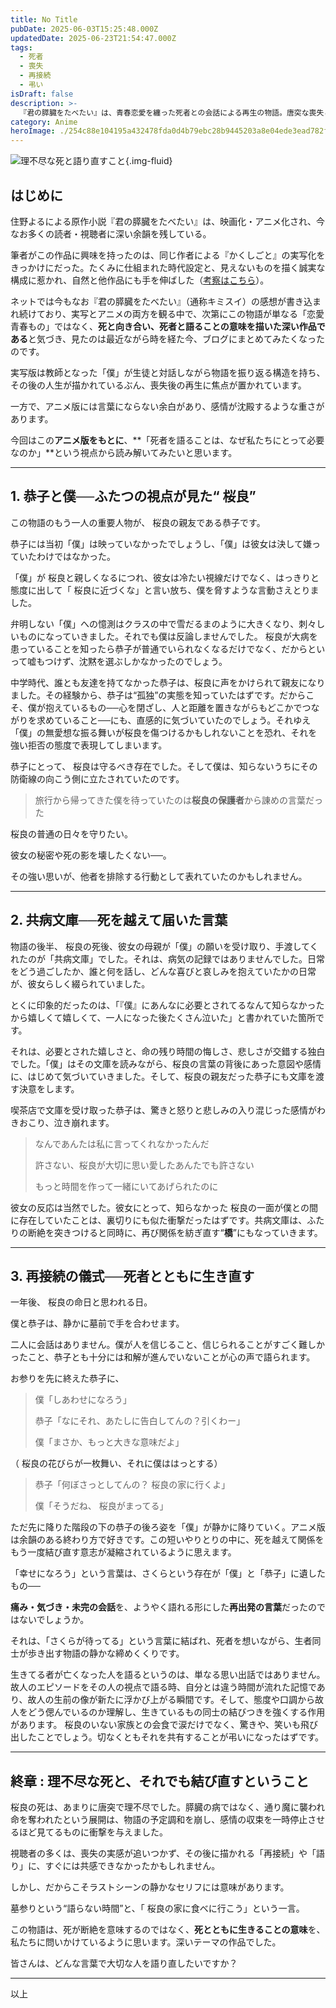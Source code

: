 ```yaml
---
title: No Title
pubDate: 2025-06-03T15:25:48.000Z
updatedDate: 2025-06-23T21:54:47.000Z
tags:
  - 死者
  - 喪失
  - 再接続
  - 弔い
isDraft: false
description: >-
  『君の膵臓をたべたい』は、青春恋愛を纏った死者との会話による再生の物語。唐突な喪失と向き合いながら、残された者たちはなぜ「語る」ことで前に進めるのか──死とともに生きるとはどういうことかを、アニメ版をもとに静かにたどります。
category: Anime
heroImage: ./254c88e104195a432478fda0d4b79ebc28b9445203a8e04ede3ead782f3d22a9.png
---
```








![理不尽な死と語り直すこと](https://object-storage.tyo2.conoha.io/v1/nc_.../blog-astro-assets/254c88e104195a432478fda0d4b79ebc28b9445203a8e04ede3ead782f3d22a9.png){.img-fluid}



## はじめに

住野よるによる原作小説『君の膵臓をたべたい』は、映画化・アニメ化され、今なお多くの読者・視聴者に深い余韻を残している。

筆者がこの作品に興味を持ったのは、同じ作者による『かくしごと』の実写化をきっかけにだった。たくみに仕組まれた時代設定と、見えないものを描く誠実な構成に惹かれ、自然と他作品にも手を伸ばした（[考察はこちら](https://www.torir.net/cgi/blog_single-post.cgi?post=EA0AD9EF5C9B4EAAAA72B504A729C084)）。

ネットでは今もなお『君の膵臓をたべたい』（通称キミスイ）の感想が書き込まれ続けており、実写とアニメの両方を観る中で、次第にこの物語が単なる「恋愛青春もの」ではなく、**死と向き合い、死者と語ることの意味を描いた深い作品である**と気づき、見たのは最近ながら時を経た今、ブログにまとめてみたくなったのです。

実写版は教師となった「僕」が生徒と対話しながら物語を振り返る構造を持ち、その後の人生が描かれているぶん、喪失後の再生に焦点が置かれています。

一方で、アニメ版には言葉にならない余白があり、感情が沈殿するような重さがあります。

今回はこの**アニメ版をもとに**、**「死者を語ることは、なぜ私たちにとって必要なのか」**という視点から読み解いてみたいと思います。



---

## 1. 恭子と僕──ふたつの視点が見た“ 桜良”

この物語のもう一人の重要人物が、 桜良の親友である恭子です。

恭子には当初「僕」は映っていなかったでしょうし、「僕」は彼女は決して嫌っていたわけではなかった。  

「僕」が 桜良と親しくなるにつれ、彼女は冷たい視線だけでなく、はっきりと態度に出して「 桜良に近づくな」と言い放ち、僕を脅すような言動さえとりました。

弁明しない「僕」への憶測はクラスの中で雪だるまのように大きくなり、刺々しいものになっていきました。それでも僕は反論しませんでした。 桜良が大病を患っていることを知ったら恭子が普通でいられなくなるだけでなく、だからといって嘘もつけず、沈黙を選ぶしかなかったのでしょう。

中学時代、誰とも友達を持てなかった恭子は、桜良に声をかけられて親友になりました。その経験から、恭子は“孤独”の実態を知っていたはずです。だからこそ、僕が抱えているもの──心を閉ざし、人と距離を置きながらもどこかでつながりを求めていること──にも、直感的に気づいていたのでしょう。それゆえ「僕」の無愛想な振る舞いが桜良を傷つけるかもしれないことを恐れ、それを強い拒否の態度で表現してしまいます。

恭子にとって、 桜良は守るべき存在でした。そして僕は、知らないうちにその防衛線の向こう側に立たされていたのです。

> 旅行から帰ってきた僕を待っていたのは**桜良の保護者**から諌めの言葉だった

桜良の普通の日々を守りたい。

彼女の秘密や死の影を壊したくない──。

その強い思いが、他者を排除する行動として表れていたのかもしれません。

---

## 2. 共病文庫──死を越えて届いた言葉

物語の後半、 桜良の死後、彼女の母親が「僕」の願いを受け取り、手渡してくれたのが「共病文庫」でした。それは、病気の記録ではありませんでした。日常をどう過ごしたか、誰と何を話し、どんな喜びと哀しみを抱えていたかの日常が、彼女らしく綴られていました。

とくに印象的だったのは、「『僕』にあんなに必要とされてるなんて知らなかったから嬉しくて嬉しくて、一人になった後たくさん泣いた」と書かれていた箇所です。

それは、必要とされた嬉しさと、命の残り時間の悔しさ、悲しさが交錯する独白でした。「僕」はその文庫を読みながら、桜良の言葉の背後にあった意図や感情に、はじめて気づいていきました。そして、桜良の親友だった恭子にも文庫を渡す決意をします。

喫茶店で文庫を受け取った恭子は、驚きと怒りと悲しみの入り混じった感情がわきおこり、泣き崩れます。

> なんであんたは私に言ってくれなかったんだ
>
> 許さない、桜良が大切に思い愛したあんたでも許さない
>
> もっと時間を作って一緒にいてあげられたのに



彼女の反応は当然でした。彼女にとって、知らなかった 桜良の一面が僕との間に存在していたことは、裏切りにも似た衝撃だったはずです。共病文庫は、ふたりの断絶を突きつけると同時に、再び関係を紡ぎ直す“**橋**”にもなっていきます。

---

## 3. 再接続の儀式──死者とともに生き直す

一年後、 桜良の命日と思われる日。

僕と恭子は、静かに墓前で手を合わせます。

二人に会話はありません。僕が人を信じること、信じられることがすごく難しかったこと、恭子とも十分には和解が進んでいないことが心の声で語られます。

お参りを先に終えた恭子に、

> 僕「しあわせになろう」
>
> 恭子「なにそれ、あたしに告白してんの？引くわー」
>
> 僕「まさか、もっと大きな意味だよ」

（ 桜良の花びらが一枚舞い、それに僕ははっとする）

> 恭子「何ぼさっとしてんの？ 桜良の家に行くよ」
>
> 僕「そうだね、 桜良がまってる」

ただ先に降りた階段の下の恭子の後ろ姿を「僕」が静かに降りていく。アニメ版は余韻のある終わり方で好きです。この短いやりとりの中に、死を越えて関係をもう一度結び直す意志が凝縮されているように思えます。

「幸せになろう」という言葉は、さくらという存在が「僕」と「恭子」に遺したもの──

**痛み・気づき・未完の会話**を、ようやく語れる形にした**再出発の言葉**だったのではないでしょうか。



それは、「さくらが待ってる」という言葉に結ばれ、死者を想いながら、生者同士が歩き出す物語の静かな締めくくりです。

 生きてる者が亡くなった人を語るというのは、単なる思い出話ではありません。故人のエピソードをその人の視点で語る時、自分とは違う時間が流れた記憶であり、故人の生前の像が新たに浮かび上がる瞬間です。そして、態度や口調から故人をどう偲んでいるのか理解し、生きているもの同士の結びつきを強くする作用があります。 桜良のいない家族との会食で涙だけでなく、驚きや、笑いも飛び出したことでしょう。切なくともそれを共有することが弔いになったはずです。

---

## 終章 : 理不尽な死と、それでも結び直すということ

 桜良の死は、あまりに唐突で理不尽でした。膵臓の病ではなく、通り魔に襲われ命を奪われたという展開は、物語の予定調和を崩し、感情の収束を一時停止させるほど見てるものに衝撃を与えました。

視聴者の多くは、喪失の実感が追いつかず、その後に描かれる「再接続」や「語り」に、すぐには共感できなかったかもしれません。

しかし、だからこそラストシーンの静かなセリフには意味があります。

墓参りという“語らない時間”と、「 桜良の家に食べに行こう」という一言。

この物語は、死が断絶を意味するのではなく、**死とともに生きることの意味**を、私たちに問いかけているように思います。深いテーマの作品でした。



皆さんは、どんな言葉で大切な人を語り直したいですか？

---

以上
